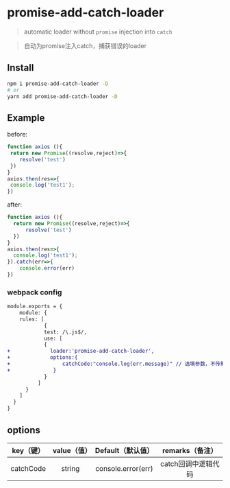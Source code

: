 # promise-add-catch-loader

> automatic loader without `promise` injection into `catch`

> 自动为promise注入catch，捕获错误的loader

## Install

```bash
npm i promise-add-catch-loader -D
# or
yarn add promise-add-catch-loader -D
```

## Example

 before:

 ```js
function axios (){
  return new Promise((resolve,reject)=>{
     resolve('test')
  })
}
axios.then(res=>{
  console.log('test1');
})
 ```
after:

```js
function axios (){
  return new Promise((resolve,reject)=>{
      resolve('test')
  })
}
axios.then(res=>{
  console.log('test1');
}).catch(err=>{
    console.error(err)
})
```
### webpack config

```diff
module.exports = {
    module: {
    rules: [
            {
            test: /\.js$/,
            use: [
            {
+             loader:'promise-add-catch-loader',
+             options:{
+                 catchCode:"console.log(err.message)" // 选填参数，不传默认console.error(err)
+              }
            }
          ]
      }
    ]
  }
}
```
## options

| key（键）|  value（值）| Default（默认值）| remarks（备注）|
| :-----: | :--------: | :------------: | :------: | 
|  catchCode |  string |  console.error(err) |  catch回调中逻辑代码  |









